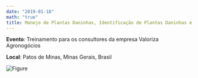 ```yaml
---
date: "2019-01-18"
math: "true"
title: Manejo de Plantas Daninhas, Identificação de Plantas Daninhas e Injúrias Causadas por Herbicidas
---
```


**Evento**: Treinamento para os consultores da empresa Valoriza Agronogócios

**Local**: Patos de Minas, Minas Gerais, Brasil



![Figure](/images/valoriza/valoriza.png) 
